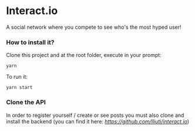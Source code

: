 # Interact.io

A social network where you compete to see who's the most hyped user!

### How to install it?

Clone this project and at the root folder, execute in your prompt:
```
yarn
```

To run it:

```
yarn start
```

### Clone the API

In order to register yourself / create or see posts you must also clone and install the backend (you can find it here: *https://github.com/lliuti/interact.io*) 